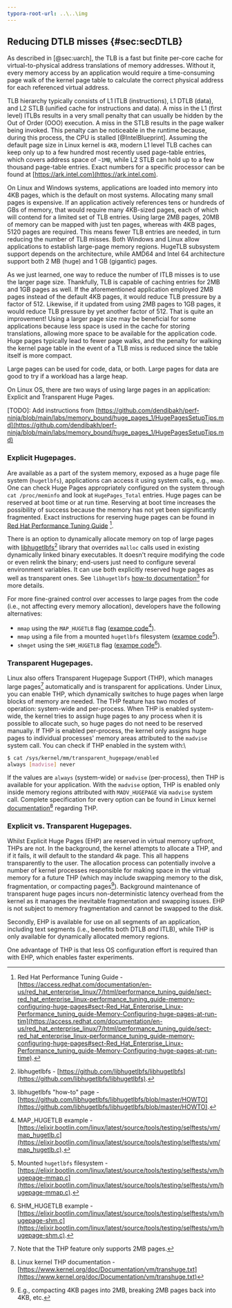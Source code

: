 ```yaml
---
typora-root-url: ..\..\img
---
```


## Reducing DTLB misses {#sec:secDTLB}

As described in [@sec:uarch], the TLB is a fast but finite per-core cache for virtual-to-physical address translations of memory addresses. Without it, every memory access by an application would require a time-consuming page walk of the kernel page table to calculate the correct physical address for each referenced virtual address. 

TLB hierarchy typically consists of L1 ITLB (instructions), L1 DTLB (data), and L2 STLB (unified cache for instructions and data). A miss in the L1 (first level) ITLBs results in a very small penalty that can usually be hidden by the Out of Order (OOO) execution. A miss in the STLB results in the page walker being invoked. This penalty can be noticeable in the runtime because, during this process, the CPU is stalled [@IntelBlueprint]. Assuming the default page size in Linux kernel is `4KB`, modern L1 level TLB caches can keep only up to a few hundred most recently used page-table entries, which covers address space of `~1MB`, while L2 STLB can hold up to a few thousand page-table entries. Exact numbers for a specific processor can be found at [https://ark.intel.com](https://ark.intel.com).

On Linux and Windows systems, applications are loaded into memory into 4KB pages, which is the default on most systems. Allocating many small pages is expensive. If an application actively references tens or hundreds of GBs of memory, that would require many 4KB-sized pages, each of which will contend for a limited set of TLB entries. Using large 2MB pages, 20MB of memory can be mapped with just ten pages, whereas with 4KB pages, 5120 pages are required. This means fewer TLB entries are needed, in turn reducing the number of TLB misses. Both Windows and Linux allow applications to establish large-page memory regions. HugeTLB subsystem support depends on the architecture, while AMD64 and Intel 64 architecture support both 2 MB (huge) and 1 GB (gigantic) pages.

As we just learned, one way to reduce the number of ITLB misses is to use the larger page size. Thankfully, TLB is capable of caching entries for 2MB and 1GB pages as well. If the aforementioned application employed 2MB pages instead of the default 4KB pages, it would reduce TLB pressure by a factor of 512. Likewise, if it updated from using 2MB pages to 1GB pages, it would reduce TLB pressure by yet another factor of 512. That is quite an improvement! Using a larger page size may be beneficial for some applications because less space is used in the cache for storing translations, allowing more space to be available for the application code. Huge pages typically lead to fewer page walks, and the penalty for walking the kernel page table in the event of a TLB miss is reduced since the table itself is more compact.

Large pages can be used for code, data, or both. Large pages for data are good to try if a workload has a large heap.

On Linux OS, there are two ways of using large pages in an application: Explicit and Transparent Huge Pages.

[TODO]: Add instructions from [https://github.com/dendibakh/perf-ninja/blob/main/labs/memory_bound/huge_pages_1/HugePagesSetupTips.md](https://github.com/dendibakh/perf-ninja/blob/main/labs/memory_bound/huge_pages_1/HugePagesSetupTips.md)

### Explicit Hugepages.

Are available as a part of the system memory, exposed as a huge page file system (`hugetlbfs`), applications can access it using system calls, e.g., `mmap`. One can check Huge Pages appropriately configured on the system through `cat /proc/meminfo` and look at `HugePages_Total` entries. Huge pages can be reserved at boot time or at run time. Reserving at boot time increases the possibility of success because the memory has not yet been significantly fragmented. Exact instructions for reserving huge pages can be found in [Red Hat Performance Tuning Guide](https://access.redhat.com/documentation/en-us/red_hat_enterprise_linux/7/html/performance_tuning_guide/sect-red_hat_enterprise_linux-performance_tuning_guide-memory-configuring-huge-pages#sect-Red_Hat_Enterprise_Linux-Performance_tuning_guide-Memory-Configuring-huge-pages-at-run-time) [^22].

There is an option to dynamically allocate memory on top of large pages with [libhugetlbfs](https://github.com/libhugetlbfs/libhugetlbfs)[^23] library that overrides `malloc` calls used in existing dynamically linked binary executables. It doesn't require modifying the code or even relink the binary; end-users just need to configure several environment variables. It can use both explicitly reserved huge pages as well as transparent ones. See `libhugetlbfs` [how-to documentation](https://github.com/libhugetlbfs/libhugetlbfs/blob/master/HOWTO)[^24] for more details.

For more fine-grained control over accesses to large pages from the code (i.e., not affecting every memory allocation), developers have the following alternatives:

* `mmap` using the `MAP_HUGETLB` flag ([exampe code](https://elixir.bootlin.com/linux/latest/source/tools/testing/selftests/vm/map_hugetlb.c)[^25]).
* `mmap` using a file from a mounted `hugetlbfs` filesystem ([exampe code](https://elixir.bootlin.com/linux/latest/source/tools/testing/selftests/vm/hugepage-mmap.c)[^26]).
* `shmget` using the `SHM_HUGETLB` flag ([exampe code](https://elixir.bootlin.com/linux/latest/source/tools/testing/selftests/vm/hugepage-shm.c)[^27]).

### Transparent Hugepages.

Linux also offers Transparent Hugepage Support (THP), which manages large pages[^21] automatically and is transparent for applications. Under Linux, you can enable THP, which dynamically switches to huge pages when large blocks of memory are needed. The THP feature has two modes of operation: system-wide and per-process. When THP is enabled system-wide, the kernel tries to assign huge pages to any process when it is possible to allocate such, so huge pages do not need to be reserved manually. If THP is enabled per-process, the kernel only assigns huge pages to individual processes' memory areas attributed to the `madvise` system call. You can check if THP enabled in the system with:\

```bash
$ cat /sys/kernel/mm/transparent_hugepage/enabled
always [madvise] never
```

If the values are `always` (system-wide) or `madvise` (per-process), then THP is available for your application. With the `madvise` option, THP is enabled only inside memory regions attributed with `MADV_HUGEPAGE` via `madvise` system call. Complete specification for every option can be found in Linux kernel [documentation](https://www.kernel.org/doc/Documentation/vm/transhuge.txt)[^28] regarding THP.

### Explicit vs. Transparent Hugepages.

Whilst Explicit Huge Pages (EHP) are reserved in virtual memory upfront, THPs are not. In the background, the kernel attempts to allocate a THP, and if it fails, it will default to the standard 4k page. This all happens transparently to the user. The allocation process can potentially involve a number of kernel processes responsible for making space in the virtual memory for a future THP (which may include swapping memory to the disk, fragmentation, or compacting pages[^20]). Background maintenance of transparent huge pages incurs non-deterministic latency overhead from the kernel as it manages the inevitable fragmentation and swapping issues. EHP is not subject to memory fragmentation and cannot be swapped to the disk. 

Secondly, EHP is available for use on all segments of an application, including text segments (i.e., benefits both DTLB *and* ITLB), while THP is only available for dynamically allocated memory regions.

One advantage of THP is that less OS configuration effort is required than with EHP, which enables faster experiments.

[^20]: E.g., compacting 4KB pages into 2MB, breaking 2MB pages back into 4KB, etc.
[^21]: Note that the THP feature only supports 2MB pages.
[^22]: Red Hat Performance Tuning Guide - [https://access.redhat.com/documentation/en-us/red_hat_enterprise_linux/7/html/performance_tuning_guide/sect-red_hat_enterprise_linux-performance_tuning_guide-memory-configuring-huge-pages#sect-Red_Hat_Enterprise_Linux-Performance_tuning_guide-Memory-Configuring-huge-pages-at-run-tim](https://access.redhat.com/documentation/en-us/red_hat_enterprise_linux/7/html/performance_tuning_guide/sect-red_hat_enterprise_linux-performance_tuning_guide-memory-configuring-huge-pages#sect-Red_Hat_Enterprise_Linux-Performance_tuning_guide-Memory-Configuring-huge-pages-at-run-time).
[^23]: libhugetlbfs - [https://github.com/libhugetlbfs/libhugetlbfs](https://github.com/libhugetlbfs/libhugetlbfs).
[^24]: libhugetlbfs "how-to" page - [https://github.com/libhugetlbfs/libhugetlbfs/blob/master/HOWTO](https://github.com/libhugetlbfs/libhugetlbfs/blob/master/HOWTO).
[^25]: MAP_HUGETLB example - [https://elixir.bootlin.com/linux/latest/source/tools/testing/selftests/vm/map_hugetlb.c](https://elixir.bootlin.com/linux/latest/source/tools/testing/selftests/vm/map_hugetlb.c).
[^26]: Mounted `hugetlbfs` filesystem - [https://elixir.bootlin.com/linux/latest/source/tools/testing/selftests/vm/hugepage-mmap.c](https://elixir.bootlin.com/linux/latest/source/tools/testing/selftests/vm/hugepage-mmap.c).
[^27]: SHM_HUGETLB example - [https://elixir.bootlin.com/linux/latest/source/tools/testing/selftests/vm/hugepage-shm.c](https://elixir.bootlin.com/linux/latest/source/tools/testing/selftests/vm/hugepage-shm.c).
[^28]: Linux kernel THP documentation - [https://www.kernel.org/doc/Documentation/vm/transhuge.txt](https://www.kernel.org/doc/Documentation/vm/transhuge.txt)
